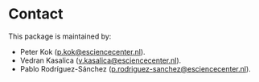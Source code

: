# Contact

This package is maintained by:

- Peter Kok ([p.kok@esciencecenter.nl](mailto:p.kok@esciencecenter.nl)).
- Vedran Kasalica ([v.kasalica@esciencecenter.nl](mailto:v.kasalica@esciencecenter.nl)).
- Pablo Rodríguez-Sánchez ([p.rodriguez-sanchez@esciencecenter.nl](mailto:p.rodriguez-sanchez@esciencecenter.nl)).